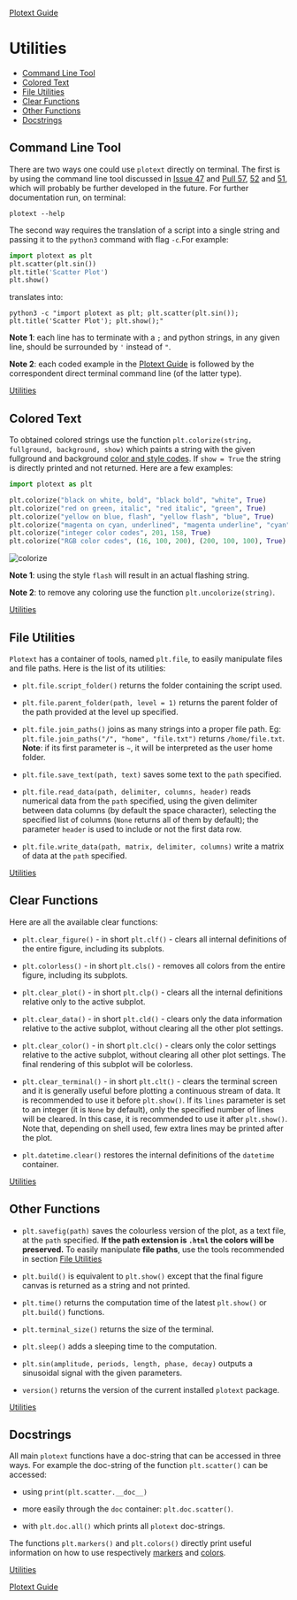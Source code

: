 [Plotext Guide](https://github.com/piccolomo/plotext#guide)


# Utilities
- [Command Line Tool](https://github.com/piccolomo/plotext/blob/master/readme/utilities.md#command-line-tool)
- [Colored Text](https://github.com/piccolomo/plotext/blob/master/readme/utilities.md#colored-text)
- [File Utilities](https://github.com/piccolomo/plotext/blob/master/readme/utilities.md#file-utilities)
- [Clear Functions](https://github.com/piccolomo/plotext/blob/master/readme/utilities.md#clear-functions)
- [Other Functions](https://github.com/piccolomo/plotext/blob/master/readme/utilities.md#other-functions)
- [Docstrings](https://github.com/piccolomo/plotext/blob/master/readme/utilities.md#docstrings)


## Command Line Tool

There are two ways one could use `plotext` directly on terminal. The first is by using the command line tool discussed in [Issue 47](https://github.com/piccolomo/plotext/issues/47) and [Pull 57](https://github.com/piccolomo/plotext/pull/57), [52](https://github.com/piccolomo/plotext/pull/52) and [51](https://github.com/piccolomo/plotext/pull/51), which will probably be further developed in the future. For further documentation run, on terminal:
```console
plotext --help
```
The second way requires the translation of a script into a single string and passing it to the `python3` command with flag `-c`.For example:
```python
import plotext as plt
plt.scatter(plt.sin())
plt.title('Scatter Plot')
plt.show()
```
translates into:
```console
python3 -c "import plotext as plt; plt.scatter(plt.sin()); plt.title('Scatter Plot'); plt.show();"
```
**Note 1**: each line has to terminate with a `;` and python strings, in any given line, should be surrounded by `'` instead of `"`. 

**Note 2**: each coded example in the [Plotext Guide](https://github.com/piccolomo/plotext#guide) is followed by the correspondent direct terminal command line (of the latter type).

[Utilities](https://github.com/piccolomo/plotext/blob/master/readme/utilities.md#utilities)


## Colored Text

To obtained colored strings use the function `plt.colorize(string, fullground, background, show)` which paints a string with the given fullground and background [color and style codes](https://github.com/piccolomo/plotext/blob/master/readme/aspect.md#marker-colors). If `show = True` the string is directly printed and not returned. Here are a few examples:
```python
import plotext as plt

plt.colorize("black on white, bold", "black bold", "white", True)
plt.colorize("red on green, italic", "red italic", "green", True)
plt.colorize("yellow on blue, flash", "yellow flash", "blue", True)
plt.colorize("magenta on cyan, underlined", "magenta underline", "cyan", True)
plt.colorize("integer color codes", 201, 158, True)
plt.colorize("RGB color codes", (16, 100, 200), (200, 100, 100), True)
```
![colorize](https://raw.githubusercontent.com/piccolomo/plotext/master/images/colorize.png)

**Note 1**: using the style `flash` will result in an actual flashing string.

**Note 2**: to remove any coloring use the function `plt.uncolorize(string)`.

[Utilities](https://github.com/piccolomo/plotext/blob/master/readme/utilities.md#utilities)


## File Utilities

`Plotext` has a container of tools, named `plt.file`, to easily manipulate files and file paths. Here is the list of its utilities:

- `plt.file.script_folder()` returns the folder containing the script used.

- `plt.file.parent_folder(path, level = 1)` returns the parent folder of the path provided at the level up specified.

- `plt.file.join_paths()` joins as many strings into a proper file path. Eg: `plt.file.join_paths("/", "home", "file.txt")` returns `/home/file.txt`. **Note**: if its first parameter is `~`, it will be interpreted as the user home folder.
 
- `plt.file.save_text(path, text)` saves some text to the `path` specified.

- `plt.file.read_data(path, delimiter, columns, header)` reads numerical data from the `path` specified, using the given delimiter between data columns (by default the space character), selecting the specified list of columns (`None` returns all of them by default); the parameter `header` is used to include or not the first data row.

- `plt.file.write_data(path, matrix, delimiter, columns)` write a matrix of data at the `path` specified.

[Utilities](https://github.com/piccolomo/plotext/blob/master/readme/utilities.md#utilities)


## Clear Functions

Here are all the available clear functions:

- `plt.clear_figure()` - in short `plt.clf()` - clears all internal definitions of the entire figure, including its subplots.

- `plt.colorless()` - in short `plt.cls()` - removes all colors from the entire figure, including its subplots.

- `plt.clear_plot()` - in short `plt.clp()` - clears all the internal definitions relative only to the active subplot. 

- `plt.clear_data()` - in short `plt.cld()` - clears only the data information relative to the active subplot, without clearing all the other plot settings.

- `plt.clear_color()` - in short `plt.clc()` - clears only the color settings relative to the active subplot, without clearing all other plot settings. The final rendering of this subplot will be colorless.

- `plt.clear_terminal()` - in short `plt.clt()` - clears the terminal screen and it is generally useful before plotting a continuous stream of data. It is recommended to use it before `plt.show()`. If its `lines` parameter is set to an integer (it is `None` by default), only the specified number of lines will be cleared. In this case, it is recommended to use it after `plt.show()`. Note that, depending on shell used, few extra lines may be printed after the plot.

- `plt.datetime.clear()` restores the internal definitions of the `datetime` container.

[Utilities](https://github.com/piccolomo/plotext/blob/master/readme/utilities.md#utilities)


## Other Functions

- `plt.savefig(path)` saves the colourless version of the plot, as a text file, at the `path` specified. **If the path extension is `.html` the colors will be preserved.** To easily manipulate **file paths**, use the tools recommended in section [File Utilities](https://github.com/piccolomo/plotext/blob/master/readme/utilities.md#file-utilities)

- `plt.build()` is equivalent to `plt.show()` except that the final figure canvas is returned as a string and not printed. 

- `plt.time()` returns the computation time of the latest `plt.show()` or `plt.build()` functions. 

- `plt.terminal_size()` returns the size of the terminal.

- `plt.sleep()` adds a sleeping time to the computation.

- `plt.sin(amplitude, periods, length, phase, decay)` outputs a sinusoidal signal with the given parameters.

- `version()` returns the version of the current installed `plotext` package.

[Utilities](https://github.com/piccolomo/plotext/blob/master/readme/utilities.md#utilities)


## Docstrings

All main `plotext` functions have a doc-string that can be accessed in three ways. For example the doc-string of the function `plt.scatter()` can be accessed:

- using `print(plt.scatter.__doc__)`

- more easily through the `doc` container: `plt.doc.scatter()`.

- with `plt.doc.all()` which prints all `plotext` doc-strings.

The functions `plt.markers()` and `plt.colors()` directly print useful information on how to use respectively [markers](https://github.com/piccolomo/plotext/blob/master/readme/aspect.md#plot-markers) and [colors](https://github.com/piccolomo/plotext/blob/master/readme/aspect.md#marker-colors).

[Utilities](https://github.com/piccolomo/plotext/blob/master/readme/utilities.md#utilities)

[Plotext Guide](https://github.com/piccolomo/plotext#guide)
